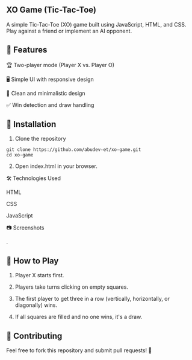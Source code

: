 ## XO Game (Tic-Tac-Toe)

A simple Tic-Tac-Toe (XO) game built using JavaScript, HTML, and CSS. Play against a friend or implement an AI opponent.

## 📌 Features

🏆 Two-player mode (Player X vs. Player O)

🖥️ Simple UI with responsive design

🎨 Clean and minimalistic design

✅ Win detection and draw handling


## 🚀 Installation

1. Clone the repository

```
git clone https://github.com/abudev-et/xo-game.git
cd xo-game
```

2. Open index.html in your browser.



🛠️ Technologies Used

HTML

CSS

JavaScript


📷 Screenshots

. 

## 📜 How to Play

1. Player X starts first.


2. Players take turns clicking on empty squares.


3. The first player to get three in a row (vertically, horizontally, or diagonally) wins.


4. If all squares are filled and no one wins, it's a draw.



## 🤝 Contributing

Feel free to fork this repository and submit pull requests! 🎉
